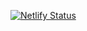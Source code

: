 
[![Netlify Status](https://api.netlify.com/api/v1/badges/559279c9-b17b-41d5-9d48-575fcb42ab45/deploy-status)](https://app.netlify.com/sites/react-social-auth/deploys)
